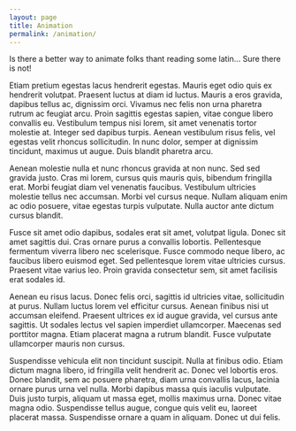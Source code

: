 ```yaml
---
layout: page
title: Animation
permalink: /animation/
--- 
```


Is there a better way to animate folks thant reading some latin... Sure there is not!

Etiam pretium egestas lacus hendrerit egestas. Mauris eget odio quis ex hendrerit volutpat. Praesent luctus at diam id luctus. Mauris a eros gravida, dapibus tellus ac, dignissim orci. Vivamus nec felis non urna pharetra rutrum ac feugiat arcu. Proin sagittis egestas sapien, vitae congue libero convallis eu. Vestibulum tempus nisi lorem, sit amet venenatis tortor molestie at. Integer sed dapibus turpis. Aenean vestibulum risus felis, vel egestas velit rhoncus sollicitudin. In nunc dolor, semper at dignissim tincidunt, maximus ut augue. Duis blandit pharetra arcu.

Aenean molestie nulla et nunc rhoncus gravida at non nunc. Sed sed gravida justo. Cras mi lorem, cursus quis mauris quis, bibendum fringilla erat. Morbi feugiat diam vel venenatis faucibus. Vestibulum ultricies molestie tellus nec accumsan. Morbi vel cursus neque. Nullam aliquam enim ac odio posuere, vitae egestas turpis vulputate. Nulla auctor ante dictum cursus blandit.

Fusce sit amet odio dapibus, sodales erat sit amet, volutpat ligula. Donec sit amet sagittis dui. Cras ornare purus a convallis lobortis. Pellentesque fermentum viverra libero nec scelerisque. Fusce commodo neque libero, ac faucibus libero euismod eget. Sed pellentesque lorem vitae ultricies cursus. Praesent vitae varius leo. Proin gravida consectetur sem, sit amet facilisis erat sodales id.

Aenean eu risus lacus. Donec felis orci, sagittis id ultricies vitae, sollicitudin at purus. Nullam luctus lorem vel efficitur cursus. Aenean finibus nisi ut accumsan eleifend. Praesent ultrices ex id augue gravida, vel cursus ante sagittis. Ut sodales lectus vel sapien imperdiet ullamcorper. Maecenas sed porttitor magna. Etiam placerat magna a rutrum blandit. Fusce vulputate ullamcorper mauris non cursus.

Suspendisse vehicula elit non tincidunt suscipit. Nulla at finibus odio. Etiam dictum magna libero, id fringilla velit hendrerit ac. Donec vel lobortis eros. Donec blandit, sem ac posuere pharetra, diam urna convallis lacus, lacinia ornare purus urna vel nulla. Morbi dapibus massa quis iaculis vulputate. Duis justo turpis, aliquam ut massa eget, mollis maximus urna. Donec vitae magna odio. Suspendisse tellus augue, congue quis velit eu, laoreet placerat massa. Suspendisse ornare a quam in aliquam. Donec ut dui felis.
